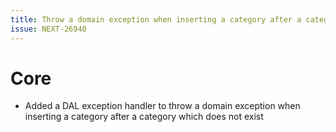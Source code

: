 ```yaml
---
title: Throw a domain exception when inserting a category after a category which does not exist
issue: NEXT-26940
---
```

# Core
* Added a DAL exception handler to throw a domain exception when inserting a category after a category which does not exist
